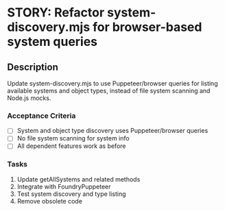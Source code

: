 # STORY: Refactor system-discovery.mjs for browser-based system queries
## Description
Update system-discovery.mjs to use Puppeteer/browser queries for listing available systems and object types, instead of file system scanning and Node.js mocks.

### Acceptance Criteria
- [ ] System and object type discovery uses Puppeteer/browser queries
- [ ] No file system scanning for system info
- [ ] All dependent features work as before

### Tasks
1. Update getAllSystems and related methods
2. Integrate with FoundryPuppeteer
3. Test system discovery and type listing
4. Remove obsolete code
